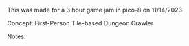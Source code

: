 This was made for a 3 hour game jam in pico-8 on 11/14/2023

Concept: First-Person Tile-based Dungeon Crawler

Notes: